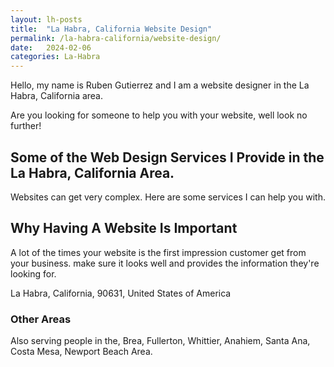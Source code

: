 ```yaml
---
layout: lh-posts
title:  "La Habra, California Website Design"
permalink: /la-habra-california/website-design/
date:   2024-02-06
categories: La-Habra
---
```


Hello, my name is Ruben Gutierrez and I am a website designer in the La Habra, California area.

Are you looking for someone to help you with your website, well look no further!

## Some of the Web Design Services I Provide in the La Habra, California Area.
Websites can get very complex.  Here are some services I can help you with.

## Why Having A Website Is Important
A lot of the times your website is the first impression customer get from your business. make sure it looks well and provides the information they're looking for.

La Habra, California, 90631, United States of America

### Other Areas
Also serving people in the, Brea, Fullerton, Whittier, Anahiem, Santa Ana, Costa Mesa, Newport Beach Area.